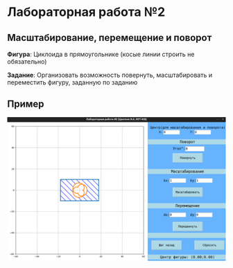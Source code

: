 # Лабораторная работа №2
## Масштабирование, перемещение и поворот

__Фигура__: Циклоида в прямоугольнике (косые линии строить не обязательно)


__Задание__: Организовать возможность повернуть, масштабировать и переместить фигуру, заданную по заданию

## Пример

![](https://github.com/amunra2/cg-bmstu-iu7/raw/main/lab_02/img/png_1.png)
